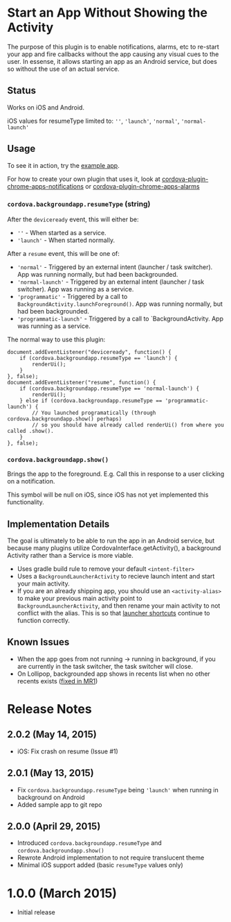 # Start an App Without Showing the Activity

The purpose of this plugin is to enable notifications, alarms, etc to
re-start your app and fire callbacks without the app causing any visual
cues to the user. In essense, it allows starting an app as an Android
service, but does so without the use of an actual service.

## Status

Works on iOS and Android.

iOS values for resumeType limited to: `''`, `'launch'`, `'normal'`, `'normal-launch'`

## Usage

To see it in action, try the [example app](https://github.com/MobileChromeApps/cordova-plugin-background-app/tree/master/example-app).

For how to create your own plugin that uses it, look at
[cordova-plugin-chrome-apps-notifications](https://github.com/MobileChromeApps/cordova-plugin-chrome-apps-notifications)
or
[cordova-plugin-chrome-apps-alarms](https://github.com/MobileChromeApps/cordova-plugin-chrome-apps-alarms)

### `cordova.backgroundapp.resumeType` (string)

After the `deviceready` event, this will either be:
* `''` - When started as a service.
* `'launch'` - When started normally.

After a `resume` event, this will be one of:
* `'normal'` - Triggered by an external intent (launcher / task switcher). App was running normally, but had been backgrounded.
* `'normal-launch'` - Triggered by an external intent (launcher / task switcher). App was running as a service.
* `'programmatic'` - Triggered by a call to `BackgroundActivity.launchForeground()`. App was running normally, but had been backgrounded.
* `'programmatic-launch'` - Triggered by a call to `BackgroundActivity. App was running as a service.

The normal way to use this plugin:

    document.addEventListener("deviceready", function() {
        if (cordova.backgroundapp.resumeType == 'launch') {
            renderUi();
        }
    }, false);
    document.addEventListener("resume", function() {
        if (cordova.backgroundapp.resumeType == 'normal-launch') {
            renderUi();
        } else if (cordova.backgroundapp.resumeType == 'programmatic-launch') {
            // You launched programatically (through cordova.backgroundapp.show() perhaps)
            // so you should have already called renderUi() from where you called .show().
        }
    }, false);

### `cordova.backgroundapp.show()`

Brings the app to the foreground. E.g. Call this in response to a user clicking on a notification.

This symbol will be null on iOS, since iOS has not yet implemented this functionality.

## Implementation Details

The goal is ultimately to be able to run the app in an Android service, but
because many plugins utilize CordovaInterface.getActivity(), a background Activity
rather than a Service is more viable.

* Uses gradle build rule to remove your default `<intent-filter>`
* Uses a `BackgroundLauncherActivity` to recieve launch intent and start your main activity.
* If you are an already shipping app, you should use an `<activity-alias>` to make your
  previous main activity point to `BackgroundLauncherActivity`, and then rename your
  main activity to not conflict with the alias. This is so that
  [launcher shortcuts](http://android-developers.blogspot.ca/2011/06/things-that-cannot-change.html)
  continue to function correctly.

## Known Issues

- When the app goes from not running -> running in background, if you are currently in the
  task switcher, the task switcher will close.
- On Lollipop, backgrounded app shows in recents list when no other recents exists ([fixed in MR1](https://code.google.com/p/android/issues/detail?id=78862))

# Release Notes

## 2.0.2 (May 14, 2015)
* iOS: Fix crash on resume (Issue #1)

## 2.0.1 (May 13, 2015)
* Fix `cordova.backgroundapp.resumeType` being `'launch'` when running in background on Android
* Added sample app to git repo

## 2.0.0 (April 29, 2015)
* Introduced `cordova.backgroundapp.resumeType` and `cordova.backgroundapp.show()`
* Rewrote Android implementation to not require translucent theme
* Minimal iOS support added (basic `resumeType` values only)

# 1.0.0 (March 2015)
* Initial release
